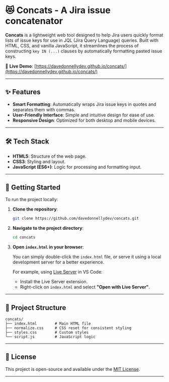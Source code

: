 # 😻 Concats - A Jira issue concatenator

**Concats** is a lightweight web tool designed to help Jira users quickly format lists of issue keys for use in JQL (Jira Query Language) queries. Built with HTML, CSS, and vanilla JavaScript, it streamlines the process of constructing `key IN (...)` clauses by automatically formatting pasted issue keys.

🔗 **Live Demo**: [https://davedonnellydev.github.io/concats/](https://davedonnellydev.github.io/concats/)

---

## ✨ Features

- **Smart Formatting**: Automatically wraps Jira issue keys in quotes and separates them with commas.
- **User-Friendly Interface**: Simple and intuitive design for ease of use.
- **Responsive Design**: Optimized for both desktop and mobile devices.

---

## 🛠️ Tech Stack

- **HTML5**: Structure of the web page.
- **CSS3**: Styling and layout.
- **JavaScript (ES6+)**: Logic for processing and formatting input.

---

## 🚀 Getting Started

To run the project locally:

1. **Clone the repository**:

   ```bash
   git clone https://github.com/davedonnellydev/concats.git
   ```

2. **Navigate to the project directory**:

   ```bash
   cd concats
   ```

3. **Open `index.html` in your browser**:

   You can simply double-click the `index.html` file, or serve it using a local development server for a better experience.

   For example, using [Live Server](https://marketplace.visualstudio.com/items?itemName=ritwickdey.LiveServer) in VS Code:

   - Install the Live Server extension.
   - Right-click on `index.html` and select **"Open with Live Server"**.

---

## 📁 Project Structure

```
concats/
├── index.html        # Main HTML file
├── normalize.css     # CSS reset for consistent styling
├── styles.css        # Custom styles
└── script.js         # JavaScript logic
```

---

## 📄 License

This project is open-source and available under the [MIT License](LICENSE).

---
